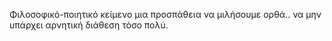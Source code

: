 Φιλοσοφικό-ποιητικό κείμενο μια προσπάθεια να μιλήσουμε ορθά.. να μην υπάρχει αρνητική διάθεση τόσο πολύ. 
